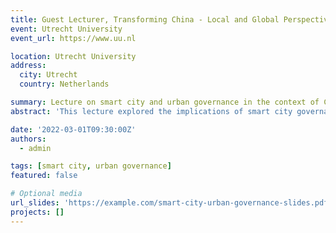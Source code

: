 ```yaml
---
title: Guest Lecturer, Transforming China - Local and Global Perspectives (GEO3-3042)
event: Utrecht University
event_url: https://www.uu.nl

location: Utrecht University
address:
  city: Utrecht
  country: Netherlands

summary: Lecture on smart city and urban governance in the context of China's development.
abstract: 'This lecture explored the implications of smart city governance in China and its role in addressing urban challenges.'

date: '2022-03-01T09:30:00Z'
authors:
  - admin

tags: [smart city, urban governance]
featured: false

# Optional media
url_slides: 'https://example.com/smart-city-urban-governance-slides.pdf'
projects: []
---
```

